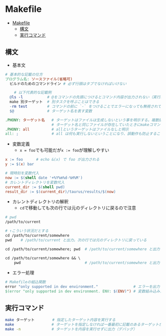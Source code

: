 # Makefile

- [Makefile](#makefile)
  - [構文](#構文)
  - [実行コマンド](#実行コマンド)

## 構文

- 基本文

```Makefile
# 基本的な記載の仕方
プログラム名: ソースファイル(省略可)
  ビルドのためのコマンドライン # 必ず行頭はタブでなければいけない

    # 以下代表的な記載例
  @ls -l           # @をコマンドの先頭につけるとコマンド内容が出力されない（実行結果は出力される）
  make 別ターゲット  # 別タスクを呼ぶことはできる
  -rm test         # コマンドの前に `-` をつけることでエラーになっても無視されて次に移る
  $@               # ターゲット名を表す変数

.PHONY: ターゲット名   # ターゲットはファイルは生成しないという事を明示する。複数指定可。
                     # ターゲット名と同じファイルが存在していたときにmakeコマンドが実行されなくなるため。
.PHONY: all          # allというターゲットはファイルなしと明示
all: ;               # all は何も実行しないということになり、誤動作も防止することができる
```

- 変数定義
  - `x = foo`でも可能だが`x := foo`が理解しやすい

```Makefile
x := foo      # echo &(x) で foo が出力される
y := $(x) bar

# 現時刻を変数代入
now := $(shell date '+%Y%m%d-%H%M')
# カレントディレクトリを変数代入
current_dir := $(shell pwd)
result_dir := $(current_dir)/taurus/results/$(now)
```

- カレントディレクトリの解釈
  - `cd`で移動しても次の行では元のディレクトリに戻るので注意

```Makefile
# pwd
/path/to/current

# ↑こういう状況だとする
cd /path/to/current/somewhere
pwd    # /path/to/current と出力。次の行では元のディレクトリに戻っている

cd /path/to/current/somewhere; pwd  # /path/to/current/somewhere と出力

cd /path/to/current/somewhere && \
    pwd                             # /path/to/current/somewhere と出力
```

- エラー処理

```Makefile
# Makefileの組込関数
error "only supported in dev environment."                # エラーを出力して即時終了
$(error "only supported in dev environment. ENV: $(ENV)") # 変数組み込みたい場合
```

## 実行コマンド

```sh
make ターゲット        # 指定したターゲット内容を実行する
make                 # ターゲットを指定しなければ一番最初に記載のあるターゲットが自動で実行される
make -n              # ターゲットを内容を実行せずに出力（デバッグ）
```
